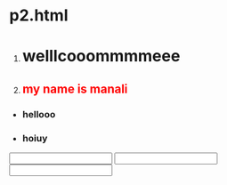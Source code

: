 # p2.html
<!DOCTYPE HTML>
<html>

<head>

<title>

helloooo

</title>
</head>

<style>

hi,h2 { color:red;}

</style>



<body>

<ol>

<li><h1>welllcooommmmeee</h1></li>

<li><h2>my name is manali</h2></li>

</ol>

<ul>

<h3><li>hellooo

</li></h3>

<h3><li>hoiuy

</li></h3>

</ul>

<form>

<input name="name" type="text" place holder="first name">

<input name="name" type="text" place holder="last name">

<input name="name" type="number" place holder="age">

</form>



</body>

</html>
